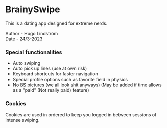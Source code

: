 # BrainySwipe

This is a dating app designed for extreme nerds.

Author - Hugo Lindström <br>
Date - 24/3-2023

### Special functionalities

* Auto swiping
* Auto pick up lines (use at own risk)
* Keyboard shortcuts for faster navigation
* Special profile options such as favorite field in physics
* No BS pictures (we all look shit anyways) (May be added if time allows as a "paid" (Not really paid) feature)

### Cookies
Cookies are used in ordered to keep you logged in between sessions of intense swiping.
